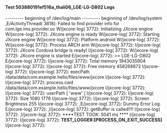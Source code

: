 #### Test 503880191ef516a_thali06_LGE-LG-D802 Logs

--------- beginning of /dev/log/main
--------- beginning of /dev/log/system
,E/ActivityThread( 3818): Failed to find provider info for com.lge.ims.provider.uc
W/jxcore-log( 3772): Initializing JXcore engine
W/jxcore-log( 3772): JXcore engine is ready
W/jxcore-log( 3772): Starting JXcore engine
W/jxcore-log( 3772): Platform android
W/jxcore-log( 3772): 
W/jxcore-log( 3772): Process ARCH arm
W/jxcore-log( 3772): 
I/jxcore-log( 3772): JXcore Cordova bridge is ready!
I/jxcore-log( 3772): 
W/jxcore-log( 3772): JXcore engine is started
E/jxcore-log( 3772): >> LGE-LG-D802
E/jxcore-log( 3772): 
I/jxcore-log( 3772): Total memory 1943035904
I/jxcore-log( 3772): 
I/jxcore-log( 3772): Free memory 458268672
I/jxcore-log( 3772): 
I/jxcore-log( 3772): execPath /data/data/com.example.hello/files/www/jxcore
I/jxcore-log( 3772): 
I/jxcore-log( 3772): process.cwd /data/data/com.example.hello/files/www/jxcore
I/jxcore-log( 3772): 
I/jxcore-log( 3772): userPath [ 'www' ]
I/jxcore-log( 3772): 
I/jxcore-log( 3772): Size 1080 1776
I/jxcore-log( 3772): 
I/jxcore-log( 3772): Screen Brightness 255
I/jxcore-log( 3772): 
,E/jxcore-log( 3772): Dummy Error Log.
E/jxcore-log( 3772): 
,I/jxcore-log( 3772): getBuffer is called!!!!
I/jxcore-log( 3772): 
,I/jxcore-log( 3772): ****TEST TOOK:  5041  ms ****
I/jxcore-log( 3772): 
I/jxcore-log( 3772): ****TEST_LOGGER:[PROCESS_ON_EXIT_SUCCESS]****
I/jxcore-log( 3772): 
